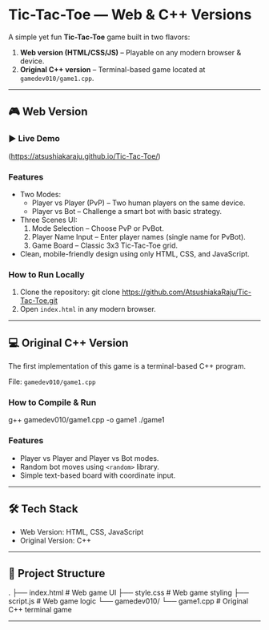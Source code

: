 # Tic-Tac-Toe — Web & C++ Versions

A simple yet fun **Tic-Tac-Toe** game built in two flavors:
1. **Web version (HTML/CSS/JS)** – Playable on any modern browser & device.
2. **Original C++ version** – Terminal-based game located at
   `gamedev010/game1.cpp`.

---

## 🎮 Web Version

### ▶️ Live Demo
(https://atsushiakaraju.github.io/Tic-Tac-Toe/)

### Features
- Two Modes:
  - Player vs Player (PvP) – Two human players on the same device.
  - Player vs Bot – Challenge a smart bot with basic strategy.
- Three Scenes UI:
  1. Mode Selection – Choose PvP or PvBot.
  2. Player Name Input – Enter player names (single name for PvBot).
  3. Game Board – Classic 3x3 Tic-Tac-Toe grid.
- Clean, mobile-friendly design using only HTML, CSS, and JavaScript.

### How to Run Locally
1. Clone the repository:
   git clone https://github.com/AtsushiakaRaju/Tic-Tac-Toe.git
2. Open `index.html` in any modern browser.

---

## 💻 Original C++ Version

The first implementation of this game is a terminal-based C++ program.

File: `gamedev010/game1.cpp`

### How to Compile & Run
g++ gamedev010/game1.cpp -o game1
./game1

### Features
- Player vs Player and Player vs Bot modes.
- Random bot moves using `<random>` library.
- Simple text-based board with coordinate input.

---

## 🛠️ Tech Stack
- Web Version: HTML, CSS, JavaScript
- Original Version: C++

---

## 📂 Project Structure
.
├── index.html       # Web game UI
├── style.css        # Web game styling
├── script.js        # Web game logic
└── gamedev010/
    └── game1.cpp    # Original C++ terminal game

---


